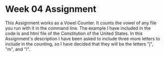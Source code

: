 # Week 04  Assignment
This Assignment works as a Vowel Counter. It counts the vowel of any file you run with it in the command line. The example I have included in the code is and html file of the Constitution of the United States. In this Assignment's description I have been asked to include three more letters to include in the counting, so I have decided that they will be the letters "j", "m", and "l".
